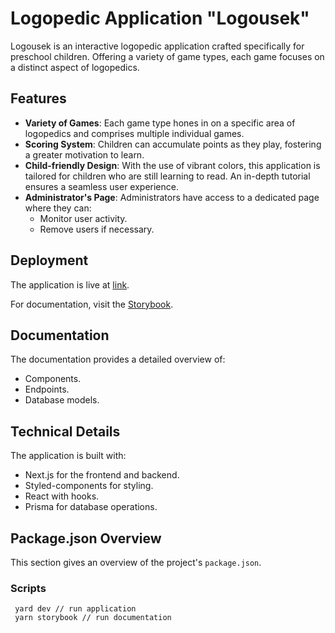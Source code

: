 # Logopedic Application "Logousek"

Logousek is an interactive logopedic application crafted specifically for preschool children. Offering a variety of game types, each game focuses on a distinct aspect of logopedics.

## Features

- **Variety of Games**: Each game type hones in on a specific area of logopedics and comprises multiple individual games.
- **Scoring System**: Children can accumulate points as they play, fostering a greater motivation to learn.
- **Child-friendly Design**: With the use of vibrant colors, this application is tailored for children who are still learning to read. An in-depth tutorial ensures a seamless user experience.
- **Administrator's Page**: Administrators have access to a dedicated page where they can:
  - Monitor user activity.
  - Remove users if necessary.

## Deployment

The application is live at [link](https://logousek-peholcak-s-team.vercel.app/).

For documentation, visit the [Storybook](https://logousek-storybook.vercel.app/?path=/docs/applicationmodel-apiroutes-activity-add-score--docs).

## Documentation

The documentation provides a detailed overview of:

- Components.
- Endpoints.
- Database models.

## Technical Details

The application is built with:

- Next.js for the frontend and backend.
- Styled-components for styling.
- React with hooks.
- Prisma for database operations.

## Package.json Overview

This section gives an overview of the project's `package.json`.

### Scripts

```
 yard dev // run application
 yarn storybook // run documentation
```
